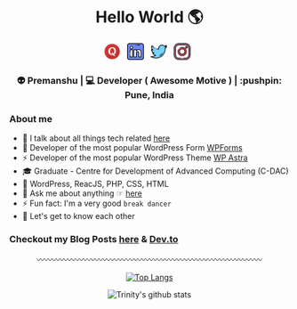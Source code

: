 <div align="center">
  <h1> Hello World 🌎</h1>
</div>
 
<p align='center'> 
<a href="https://www.quora.com/profile/Premanshu-4"><img height="30" src="https://github.com/premanshup/premanshup/blob/add-quora-link/icons/quora.png"></a>&nbsp;&nbsp;
<a href="https://www.linkedin.com/in/premanshu-pandey/"><img height="30" src="https://github.com/premanshup/premanshup/blob/add-quora-link/icons/linkedin.png"></a>&nbsp;&nbsp;
<a href="https://twitter.com/premanshupandey"><img height="30" src="https://github.com/premanshup/premanshup/blob/add-quora-link/icons/twitter.png"></a>&nbsp;&nbsp;
<a href="https://www.instagram.com/premanshupandey/"><img height="30" src="https://github.com/premanshup/premanshup/blob/add-quora-link/icons/instagram.png"></a>&nbsp;&nbsp;


<div align="center">
<h3> 👽 Premanshu | 💻 Developer ( Awesome Motive ) | :pushpin: Pune, India </h3> 
</div>

### About me 

- 👀 I talk about all things tech related [here](http://premanshupandey.com/blog/) 
- 🐻 Developer of the most popular WordPress Form [WPForms](https://wpforms.com/)
- ⚡ Developer of the most popular WordPress Theme [WP Astra](https://wordpress.org/themes/astra/)
- 🎓 Graduate - Centre for Development of Advanced Computing (C-DAC)
- 🤖 WordPress, ReacJS, PHP, CSS, HTML
- 💬 Ask me about anything ☞ [here](https://www.instagram.com/premanshupandey/)
- ⚡ Fun fact: I'm a very good `break dancer`
- 💭 Let's get to know each other 

### Checkout my Blog Posts [here](http://premanshupandey.com/blog) & [Dev.to](https://dev.to/premanshupandey)


<div align="center">

〰️〰️〰️〰️〰️〰️〰️〰️〰️〰️〰️〰️〰️〰️〰️〰️〰️〰️〰️〰️〰️〰️〰️〰️〰️〰️〰️〰️〰️

[![Top Langs](https://github-readme-stats.vercel.app/api/top-langs/?username=premanshup&layout=compact&theme=radical)](https://github.com/anuraghazra/github-readme-stats)

![Trinity's github stats](https://github-readme-stats.vercel.app/api/?username=premanshup&show_icons=true&theme=radical)

</div>
<!--
**trinwin/trinwin** is a ✨ _special_ ✨ repository because its `README.md` (this file) appears on your GitHub profile.
**bee-san/bee-san** is a ✨ _special_ ✨ repository because its `README.md` (this file) appears on your GitHub profile.

Also I stole this off of Trinity & Brandon this is 100% theirs.
-->
